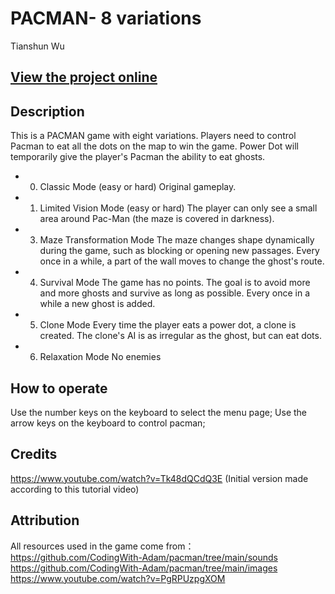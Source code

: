 # PACMAN- 8 variations
Tianshun Wu

## [View the project online](https://alibaba1555.github.io/PACMANcart253VariationJam/)

## Description
This is a PACMAN game with eight variations.
Players need to control Pacman to eat all the dots on the map to win the game. 
Power Dot will temporarily give the player's Pacman the ability to eat ghosts.

- 0. Classic Mode (easy or hard)
Original gameplay.

- 1. Limited Vision Mode (easy or hard)
The player can only see a small area around Pac-Man (the maze is covered in darkness).

- 3. Maze Transformation Mode
The maze changes shape dynamically during the game, such as blocking or opening new passages. Every once in a while, a part of the wall moves to change the ghost's route.

- 4. Survival Mode
The game has no points. The goal is to avoid more and more ghosts and survive as long as possible. Every once in a while a new ghost is added.

- 5. Clone Mode
Every time the player eats a power dot, a clone is created. The clone's AI is as irregular as the ghost, but can eat dots.

- 6. Relaxation Mode
No enemies

## How to operate
Use the number keys on the keyboard to select the menu page;
Use the arrow keys on the keyboard to control pacman;

## Credits
https://www.youtube.com/watch?v=Tk48dQCdQ3E (Initial version made according to this tutorial video)

## Attribution
All resources used in the game come from：
https://github.com/CodingWith-Adam/pacman/tree/main/sounds
https://github.com/CodingWith-Adam/pacman/tree/main/images
https://www.youtube.com/watch?v=PgRPUzpgXOM